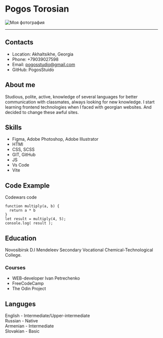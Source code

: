 # Pogos Torosian

![Моя фотография](/rsschool-cv/src/image/cv_photo.jpg)

---

## Contacts

* Location: Akhaltsikhe, Georgia
* Phone: +79039027598
* Email: pogosstudio@gmail.com
* GitHub: PogosStuido

## About me

Studious, polite, active, knowledge of several languages for better communication with classmates, always looking for new knowledge.
I start learning frontend technologies when I faced with georgian websites. And decided to change these awful sites.

## Skills

* Figma, Adobe Photoshop, Adobe Illustrator
* HTMl
* СSS, SCSS
* GIT, GitHub
* JS
* Vs Code
* Vite

## Code Example

Codewars code
```
function multiply(a, b) {
  return a * b
}
let result = multiply(4, 5);
console.log( result );
```

## Education

Novosibirsk D.I Mendeleev Secondary Vocational Chemical-Technological College.

### Courses
* WEB-developer Ivan Petrechenko
* FreeCodeCamp
* The Odin Project

## Languges
English - Intermediate/Upper-intermediate  
Russian - Native  
Armenian - Intermediate  
Slovakian - Basic  
